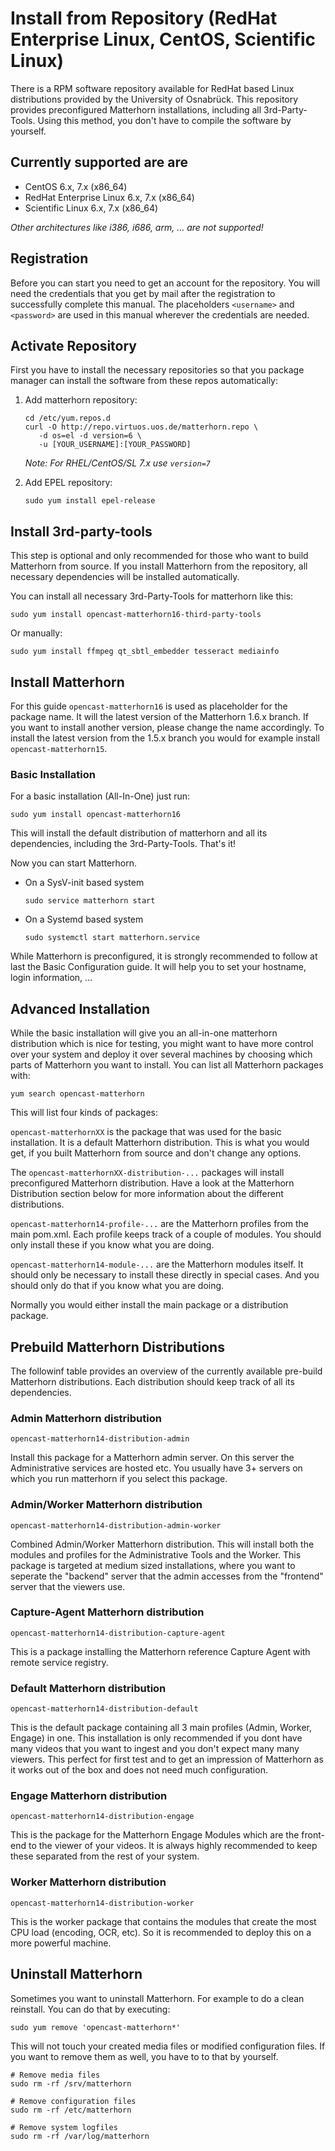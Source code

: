Install from Repository (RedHat Enterprise Linux, CentOS, Scientific Linux)
===========================================================================

There is a RPM software repository available for RedHat based Linux
distributions provided by the University of Osnabrück. This repository provides
preconfigured Matterhorn installations, including all 3rd-Party-Tools. Using
this method, you don't have to compile the software by yourself.


Currently supported are are
---------------------------

 - CentOS 6.x, 7.x (x86_64)
 - RedHat Enterprise Linux 6.x, 7.x (x86_64)
 - Scientific Linux 6.x, 7.x (x86_64)

*Other architectures like i386, i686, arm, … are not supported!*


Registration
------------

Before you can start you need to get an account for the repository. You will need the credentials that you get by mail
after the registration to successfully complete this manual. The placeholders `<username>` and `<password>` are used in
this manual wherever the credentials are needed.

Activate Repository
-------------------

First you have to install the necessary repositories so that you package manager can install the software from these repos automatically:

1. Add matterhorn repository:

    ```
    cd /etc/yum.repos.d
    curl -O http://repo.virtuos.uos.de/matterhorn.repo \
       -d os=el -d version=6 \
       -u [YOUR_USERNAME]:[YOUR_PASSWORD]
    ```

    *Note: For RHEL/CentOS/SL 7.x use `version=7`*

2. Add EPEL repository:

    ```
    sudo yum install epel-release
    ```

Install 3rd-party-tools
-----------------------

This step is optional and only recommended for those who want to build Matterhorn from source. If you install Matterhorn
from the repository, all necessary dependencies will be installed automatically.

You can install all necessary 3rd-Party-Tools for matterhorn like this:

```
sudo yum install opencast-matterhorn16-third-party-tools
```

Or manually:

```
sudo yum install ffmpeg qt_sbtl_embedder tesseract mediainfo
```


Install Matterhorn
------------------

For this guide `opencast-matterhorn16` is used as placeholder for the package name. It will the latest version of the
Matterhorn 1.6.x branch. If you want to install another version, please change the name accordingly. To install the
latest version from the 1.5.x branch you would for example install `opencast-matterhorn15`.

### Basic Installation

For a basic installation (All-In-One) just run:

```
sudo yum install opencast-matterhorn16
```

This will install the default distribution of matterhorn and all its dependencies, including the 3rd-Party-Tools.
That's it!

Now you can start Matterhorn.

 - On a SysV-init based system

    ```
    sudo service matterhorn start
    ```

 - On a Systemd based system

    ```
    sudo systemctl start matterhorn.service
    ```

While Matterhorn is preconfigured, it is strongly recommended to follow at last the Basic Configuration guide. It will
help you to set your hostname, login information, …


Advanced Installation
---------------------

While the basic installation will give you an all-in-one matterhorn distribution which is nice for testing, you might
want to have more control over your system and deploy it over several machines by choosing which parts of Matterhorn you
want to install. You can list all Matterhorn packages with:

```
yum search opencast-matterhorn
```

This will list four kinds of packages:

`opencast-matterhornXX` is the package that was used for the basic installation. It is a default Matterhorn
distribution.  This is what you would get, if you built Matterhorn from source and don't change any options.

The `opencast-matterhornXX-distribution-...` packages will install preconfigured Matterhorn distribution. Have a look at
the Matterhorn Distribution section below for more information about the different distributions.

`opencast-matterhorn14-profile-...` are the Matterhorn profiles from the main pom.xml. Each profile keeps track of a
couple of modules.  You should only install these if you know what you are doing.

`opencast-matterhorn14-module-...` are the Matterhorn modules itself. It should only be necessary to install these
directly in special cases.  And you should only do that if you know what you are doing.

Normally you would either install the main package or a distribution package.


Prebuild Matterhorn Distributions
---------------------------------

The followinf table provides an overview of the currently available pre-build Matterhorn distributions. Each
distribution should keep track of all its dependencies.

### Admin Matterhorn distribution

`opencast-matterhorn14-distribution-admin`

Install this package for a Matterhorn admin server. On this server the Administrative services are hosted etc. You
usually have 3+ servers on which you run matterhorn if you select this package.

### Admin/Worker Matterhorn distribution

`opencast-matterhorn14-distribution-admin-worker`

Combined Admin/Worker Matterhorn distribution. This will install both the modules and profiles for the Administrative
Tools and the Worker. This package is targeted at medium sized installations, where you want to seperate the "backend"
server that the admin accesses from the "frontend" server that the viewers use.

### Capture-Agent Matterhorn distribution

`opencast-matterhorn14-distribution-capture-agent`

This is a package installing the Matterhorn reference Capture Agent with remote
service registry.

### Default Matterhorn distribution

`opencast-matterhorn14-distribution-default`

This is the default package containing all 3 main profiles (Admin, Worker, Engage) in one. This installation is only
recommended if you dont have many videos that you want to ingest and you don't expect many many viewers. This perfect
for first test and to get an impression of Matterhorn as it works out of the box and does not need much configuration.

### Engage Matterhorn distribution

`opencast-matterhorn14-distribution-engage`

This is the package for the Matterhorn Engage Modules which are the front-end to the viewer of your videos. It is always
highly recommended to keep these separated from the rest of your system.

### Worker Matterhorn distribution

`opencast-matterhorn14-distribution-worker`

This is the worker package that contains the modules that create the most CPU load (encoding, OCR, etc). So it is
recommended to deploy this on a more powerful machine.


Uninstall Matterhorn
--------------------

Sometimes you want to uninstall Matterhorn. For example to do a clean reinstall. You can do that by executing:

```
sudo yum remove 'opencast-matterhorn*'
```

This will not touch your created media files or modified configuration files.  If you want to remove them as well, you
have to to that by yourself.

```
# Remove media files
sudo rm -rf /srv/matterhorn
 
# Remove configuration files
sudo rm -rf /etc/matterhorn

# Remove system logfiles
sudo rm -rf /var/log/matterhorn
```
